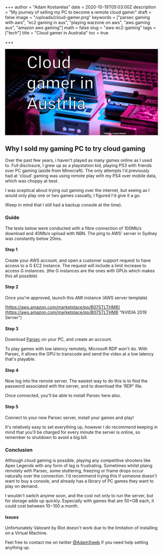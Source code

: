+++
author = "Adam Kostarelas"
date = 2020-10-19T05:03:00Z
description = "My journey of selling my PC to become a remote cloud gamer"
draft = false
image = "/uploads/cloud-gamer.png"
keywords = ["parsec gaming with aws", "ec2 gaming in aus", "playing warzone on aws", "aws gaming aus", "amazon aws gaming"]
math = false
slug = "aws-ec2-gaming"
tags = ["tech"]
title = "Cloud gamer in Australia"
toc = true

+++

![Cloud Gamer in Austrlia](/uploads/cloud-gamer.png "Hero intro")

## Why I sold my gaming PC to try cloud gaming

Over the past few years, i haven't played as many games online as I used to. Full disclosure, I grew up as a playstation kid, playing PS3 with friends over PC gaming (aside from Minecraft). The only attempts I'd previously had at 'cloud' gaming was using remote play with my PS4 over mobile data, which was choppy at best.

I was sceptical about trying out gaming over the internet, but seeing as I would only play one or two games casually, I figured I'd give it a go.

(Keep in mind that I still had a backup console at the time).

### Guide

The tests below were conducted with a fibre connection of 100Mb/s download and 40Mb/s upload with NBN. The ping to AWS' server in Sydney was constantly below 20ms.

#### Step 1

Create your AWS account, and open a customer support request to have access to a G EC2 instance. The request will include a limit increase to access G instances. (the G instances are the ones with GPUs which makes this all possible)

#### Step 2

Once you're approved, launch this AMI instance (AWS server template)

[https://aws.amazon.com/marketplace/pp/B07STLTHM8](https://aws.amazon.com/marketplace/pp/B07STLTHM8 "NVIDIA 2019 Server")

#### Step 3

Download [Parsec](https://parsec.app/) on your PC, and create an account.

To play games with low latency remotely, Microsoft RDP won't do. With Parsec, it allows the GPU to transcode and send the video at a low latency that's playable.


#### Step 4

Now log into the remote server. The easiest way to do this is to find the password associated with the server, and to download the 'RDP' file.

Once connected, you'll be able to install Parsec here also.
#### Step 5

Connect to your new Parsec server, install your games and play!

It's relatively easy to set everything up, however I do recommend keeping in mind that you'll be charged for every minute the server is online, so remember to shutdown to avoid a big bill.

### Conclusion

Although cloud gaming is possible, playing any competitive shooters like Apex Legends with any form of lag is frustrating. Sometimes whilst plaing remotely with Parsec, some stuttering, freezing or frame drops occur naturally over the connection. I'd recommend trying this if someone doesn't want to buy a console, and already has a library of PC games they want to play on demand.

I wouldn't switch anyime soon, and the cost not only to run the server, but for storage adds up quickly. Especially with games that are 50+GB each, it could cost between $10-$100 a month.

#### Issues

Unfortunately Valorant by Riot doesn't work due to the limitation of installing on a Virtual Machine.


Feel free to contact me on twitter [@AdamXweb](https://twitter.com/adamxweb) if you need help setting anything up.